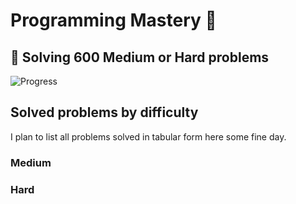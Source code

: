 # Programming Mastery :punch:

## :goal_net:  Solving 600 Medium or Hard problems 

![Progress](https://progress-bar.dev/98/?scale=600&title=InterviewGod&width=500&color=babaca&suffix=+problems+solved)

## Solved problems by difficulty
I plan to list all problems solved in tabular form here some fine day.

### Medium

### Hard

